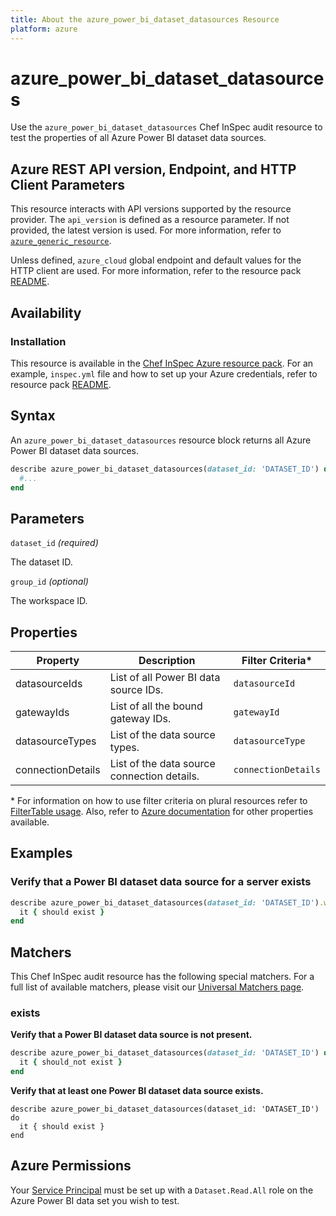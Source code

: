 ```yaml
---
title: About the azure_power_bi_dataset_datasources Resource
platform: azure
---
```


# azure_power_bi_dataset_datasources

Use the `azure_power_bi_dataset_datasources` Chef InSpec audit resource to test the properties of all Azure Power BI dataset data sources.

## Azure REST API version, Endpoint, and HTTP Client Parameters

This resource interacts with API versions supported by the resource provider. The `api_version` is defined as a resource parameter.
If not provided, the latest version is used. For more information, refer to [`azure_generic_resource`](azure_generic_resource.md).

Unless defined, `azure_cloud` global endpoint and default values for the HTTP client are used. For more information, refer to the resource pack [README](../../README.md).

## Availability

### Installation

This resource is available in the [Chef InSpec Azure resource pack](https://github.com/inspec/inspec-azure). For an example, `inspec.yml` file and how to set up your Azure credentials, refer to resource pack [README](../../README.md#Service-Principal).

## Syntax

An `azure_power_bi_dataset_datasources` resource block returns all Azure Power BI dataset data sources.

```ruby
describe azure_power_bi_dataset_datasources(dataset_id: 'DATASET_ID') do
  #...
end
```

## Parameters

`dataset_id` _(required)_

The dataset ID.

`group_id` _(optional)_

The workspace ID.

## Properties

|Property                   | Description                                                            | Filter Criteria<superscript>*</superscript> |
|---------------------------|------------------------------------------------------------------------|------------------|
| datasourceIds             | List of all Power BI data source IDs.                                  | `datasourceId`   |
| gatewayIds                | List of all the bound gateway IDs.                                     | `gatewayId`      |
| datasourceTypes           | List of the data source types.                                         | `datasourceType` |
| connectionDetails         | List of the data source connection details.                            | `connectionDetails` |

<superscript>*</superscript> For information on how to use filter criteria on plural resources refer to [FilterTable usage](https://github.com/inspec/inspec/blob/master/dev-docs/filtertable-usage.md).
Also, refer to [Azure documentation](https://docs.microsoft.com/en-us/rest/api/power-bi/datasets/get-datasources) for other properties available.

## Examples

### Verify that a Power BI dataset data source for a server exists

```ruby
describe azure_power_bi_dataset_datasources(dataset_id: 'DATASET_ID').where{ connectionDetails[:server] == 'CONNECTION_SERVER' } do
  it { should exist }
end
```

## Matchers

This Chef InSpec audit resource has the following special matchers. For a full list of available matchers, please visit our [Universal Matchers page](https://www.inspec.io/docs/reference/matchers/).

### exists

**Verify that a Power BI dataset data source is not present.**

```ruby
describe azure_power_bi_dataset_datasources(dataset_id: 'DATASET_ID') do
  it { should_not exist }
end
```

**Verify that at least one Power BI dataset data source exists.**

```
describe azure_power_bi_dataset_datasources(dataset_id: 'DATASET_ID') do
  it { should exist }
end
```

## Azure Permissions

Your [Service Principal](https://docs.microsoft.com/en-us/azure/azure-resource-manager/resource-group-create-service-principal-portal) must be set up with a `Dataset.Read.All` role on the Azure Power BI data set you wish to test.
